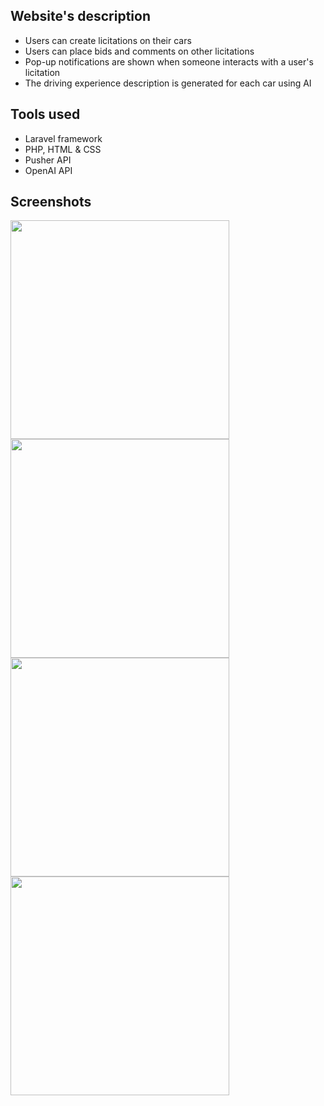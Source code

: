 ## Website's description

- Users can create licitations on their cars
- Users can place bids and comments on other licitations
- Pop-up notifications are shown when someone interacts with a user's licitation
- The driving experience description is generated for each car using AI

## Tools used

- Laravel framework
- PHP, HTML & CSS
- Pusher API
- OpenAI API

## Screenshots

<!--
![1](https://github.com/pagoda8/web_apps_cw/assets/74459316/a9c3c763-f72c-418d-be95-606c52a5e6fb)
![2](https://github.com/pagoda8/web_apps_cw/assets/74459316/a9d3d8a8-f581-4e1c-ae08-75650de82062)
![3](https://github.com/pagoda8/web_apps_cw/assets/74459316/11aca416-d7df-4c17-8581-ea0f51f529c2)
![4](https://github.com/pagoda8/web_apps_cw/assets/74459316/c81be6ba-3453-443a-8278-5a959501bc42)
-->

<img src="https://github.com/pagoda8/web_apps_cw/assets/74459316/a9c3c763-f72c-418d-be95-606c52a5e6fb" width="350">
<img src="https://github.com/pagoda8/web_apps_cw/assets/74459316/a9d3d8a8-f581-4e1c-ae08-75650de82062" width="350"><br>
<img src="https://github.com/pagoda8/web_apps_cw/assets/74459316/11aca416-d7df-4c17-8581-ea0f51f529c2" width="350">
<img src="https://github.com/pagoda8/web_apps_cw/assets/74459316/c81be6ba-3453-443a-8278-5a959501bc42" width="350"><br>
